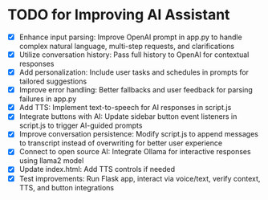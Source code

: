 # TODO for Improving AI Assistant

- [x] Enhance input parsing: Improve OpenAI prompt in app.py to handle complex natural language, multi-step requests, and clarifications
- [x] Utilize conversation history: Pass full history to OpenAI for contextual responses
- [x] Add personalization: Include user tasks and schedules in prompts for tailored suggestions
- [x] Improve error handling: Better fallbacks and user feedback for parsing failures in app.py
- [x] Add TTS: Implement text-to-speech for AI responses in script.js
- [x] Integrate buttons with AI: Update sidebar button event listeners in script.js to trigger AI-guided prompts
- [x] Improve conversation persistence: Modify script.js to append messages to transcript instead of overwriting for better user experience
- [x] Connect to open source AI: Integrate Ollama for interactive responses using llama2 model
- [x] Update index.html: Add TTS controls if needed
- [x] Test improvements: Run Flask app, interact via voice/text, verify context, TTS, and button integrations
